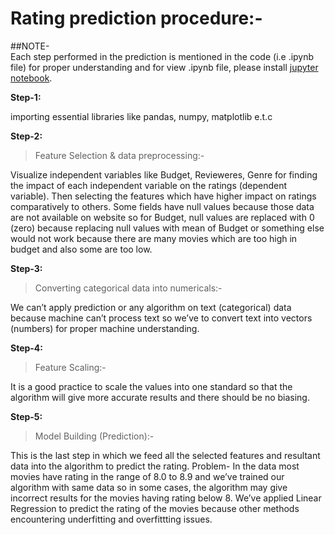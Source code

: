 # Rating prediction procedure:-

##NOTE-  
Each step performed in the prediction is mentioned in the code (i.e .ipynb file) for proper understanding and for view .ipynb file, please install [jupyter notebook](https://jupyter.org/).

**Step-1:**

importing essential libraries like pandas, numpy, matplotlib e.t.c

**Step-2:** 
>Feature Selection & data preprocessing:-

 Visualize independent variables like Budget, Revieweres, Genre for finding the impact of each independent variable on the ratings (dependent variable).
Then selecting the features which have higher impact on ratings comparatively to others.
Some fields have null values because those data are not available on website so for Budget, null values are replaced with 0 (zero) because replacing null values with mean of Budget or something else would not work because there are many movies which are too high in budget and also some are too low.

**Step-3:**
>Converting categorical data into numericals:-

We can’t apply prediction or any algorithm on text (categorical) data because machine can’t process text so we’ve to convert text into vectors (numbers) for proper machine understanding.

**Step-4:**
>Feature Scaling:-

It is a good practice to scale the values into one standard so that the algorithm will give more accurate results and there should be no biasing.

**Step-5:** 
>Model Building (Prediction):-

This is the last step in which we feed all the selected features and resultant data into the algorithm to predict the rating.
Problem-  In the data most movies have rating in the range of 8.0 to 8.9 and we’ve trained our algorithm with same data so in some cases, the algorithm may give incorrect results for the movies having rating below 8.
We’ve applied Linear Regression  to predict the rating of the movies because other methods encountering underfitting and overfittting issues.
